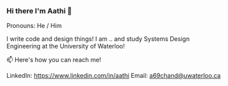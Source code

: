 ### Hi there I'm Aathi 👋

Pronouns: He / Him

I write code and design things! I am .. and study Systems Design Engineering at the University of Waterloo!


📫 Here's how you can reach me!

LinkedIn: https://www.linkedin.com/in/aathi
Email: a69chand@uwaterloo.ca
